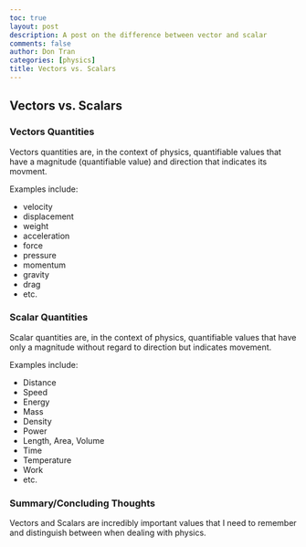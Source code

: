 ```yaml
---
toc: true
layout: post
description: A post on the difference between vector and scalar
comments: false
author: Don Tran
categories: [physics]
title: Vectors vs. Scalars
---
```


## Vectors vs. Scalars

### Vectors Quantities

Vectors quantities are, in the context of physics, quantifiable values that have a magnitude (quantifiable value) and direction that indicates its movment.

Examples include:

- velocity
- displacement
- weight
- acceleration
- force
- pressure
- momentum
- gravity
- drag
- etc.

### Scalar Quantities

Scalar quantities are, in the context of physics, quantifiable values that have only a magnitude without regard to direction but indicates movement.

Examples include:

- Distance
- Speed
- Energy
- Mass
- Density
- Power
- Length, Area, Volume
- Time
- Temperature
- Work
- etc.

### Summary/Concluding Thoughts

Vectors and Scalars are incredibly important values that I need to remember and distinguish between when dealing with physics.
